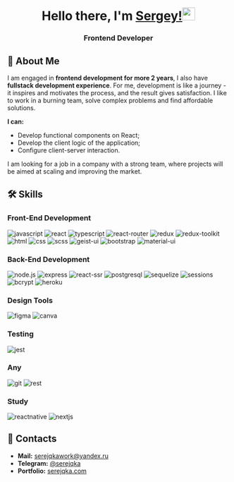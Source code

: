 <h1 align="center">Hello there, I'm <a href="https://serejqka.herokuapp.com/" target="_blank">Sergey!</a><img src="https://media.giphy.com/media/hvRJCLFzcasrR4ia7z/giphy.gif" width="29px" height="29px"></h1>
<h3 align="center">Frontend Developer</h3>

## 🚀 About Me
I am engaged in **frontend development for more 2 years**, I also have **fullstack development experience**. For me, development is like a journey - it inspires and motivates the process, and the result gives satisfaction. I like to work in a burning team, solve complex problems and find affordable solutions.

**I can:**
- Develop functional components on React;
- Develop the client logic of the application;
- Configure client-server interaction.

I am looking for a job in a company with a strong team, where projects will be aimed at scaling and improving the market.

## 🛠️ Skills
### Front-End Development
![javascript](https://img.shields.io/badge/JavaScript(ES5+)-FFCB42?style=for-the-badge&logo=javascript&logoColor=20232A)
![react](https://img.shields.io/badge/React-20232A?style=for-the-badge&logo=react&logoColor=61DAFB)
![typescript](https://img.shields.io/badge/Typescript-3178c5?style=for-the-badge&logo=Typescript&logoColor=ffffff)
![react-router](https://img.shields.io/badge/React_Router-CA4245?style=for-the-badge&logo=react-router&logoColor=white)
![redux](https://img.shields.io/badge/Redux-593D88?style=for-the-badge&logo=redux&logoColor=white)
![redux-toolkit](https://img.shields.io/badge/Redux%20Toolkit-593D88?style=for-the-badge&logo=redux&logoColor=white)
![html](https://img.shields.io/badge/HTML5-E34F26?style=for-the-badge&logo=html5&logoColor=white)
![css](https://img.shields.io/badge/CSS3-1572B6?style=for-the-badge&logo=css3&logoColor=white)
![scss](https://img.shields.io/badge/SCSS-CC6699?style=for-the-badge&logo=sass&logoColor=white)
![geist-ui](https://img.shields.io/badge/Geist%20UI-000000?style=for-the-badge&logo=geist&logoColor=white)
![bootstrap](https://img.shields.io/badge/Bootstrap-563D7C?style=for-the-badge&logo=bootstrap&logoColor=white)
![material-ui](https://img.shields.io/badge/Material_UI-0081CB?style=for-the-badge&logo=mui&logoColor=white)

### Back-End Development
![node.js](https://img.shields.io/badge/Node.js-333333?style=for-the-badge&logo=node.js&logoColor=6aa25d)
![express](https://img.shields.io/badge/express-ffffff?style=for-the-badge&logo=Express&logoColor=333333)
![react-ssr](https://img.shields.io/badge/SSR-20232A?style=for-the-badge&logo=react&logoColor=61DAFB)
![postgresql](https://img.shields.io/badge/PostgreSQL-31648c?style=for-the-badge&logo=PostgreSQL&logoColor=ffffff)
![sequelize](https://img.shields.io/badge/Sequelize-333333?style=for-the-badge&logo=Sequelize&logoColor=2175b8)
![sessions](https://img.shields.io/badge/Sessions-333333?style=for-the-badge&logo=Sessions&logoColor=2175b8)
![bcrypt](https://img.shields.io/badge/bcrypt-61b1bb?style=for-the-badge&logo=bcrypt&logoColor=2175b8)
![heroku](https://img.shields.io/badge/Heroku-430098?style=for-the-badge&logo=heroku&logoColor=white)

### Design Tools
![figma](https://img.shields.io/badge/figma-000000?style=for-the-badge&logo=figma&logoColor=white)
![canva](https://img.shields.io/badge/canva-00C4CC?style=for-the-badge&logo=canva&logoColor=white)

### Testing
![jest](https://img.shields.io/badge/Jest-C21325?style=for-the-badge&logo=jest&logoColor=white)

### Any
![git](https://img.shields.io/badge/GitHub-333333?style=for-the-badge&logo=GitHub&logoColor=ffffff)
![rest](https://img.shields.io/badge/REST-333333?style=for-the-badge&logo=rest&logoColor=2175b8)

### Study
![reactnative](https://img.shields.io/badge/react%20native-20232A?style=for-the-badge&logo=react&logoColor=61DAFB)
![nextjs](https://img.shields.io/badge/next.js-f5f5dc?style=for-the-badge&logo=next.js&logoColor=333333)

## 🔗 Contacts
-   **Mail:** serejqkawork@yandex.ru
-   **Telegram:** [@serejqka](https://t.me/serejqka)
-   **Portfolio:** [serejqka.com](https://serejqka.herokuapp.com/)

